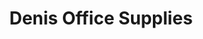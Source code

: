 ---
title: "Denis Office Supplies"
url: /charlottetown/denis-office-supplies/
shop: office supplies
---
